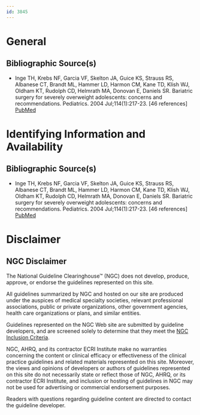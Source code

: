 ```yaml
---
id: 3845
---
```


# General

## Bibliographic Source(s)

- Inge TH, Krebs NF, Garcia VF, Skelton JA, Guice KS, Strauss RS, Albanese CT, Brandt ML, Hammer LD, Harmon CM, Kane TD, Klish WJ, Oldham KT, Rudolph CD, Helmrath MA, Donovan E, Daniels SR. Bariatric surgery for severely overweight adolescents: concerns and recommendations. Pediatrics. 2004 Jul;114(1):217-23. [46 references] [ PubMed ](http://www.ncbi.nlm.nih.gov/entrez/query.fcgi?cmd=Retrieve&db=pubmed&dopt=Abstract&list_uids=15231931)

# Identifying Information and Availability

## Bibliographic Source(s)

- Inge TH, Krebs NF, Garcia VF, Skelton JA, Guice KS, Strauss RS, Albanese CT, Brandt ML, Hammer LD, Harmon CM, Kane TD, Klish WJ, Oldham KT, Rudolph CD, Helmrath MA, Donovan E, Daniels SR. Bariatric surgery for severely overweight adolescents: concerns and recommendations. Pediatrics. 2004 Jul;114(1):217-23. [46 references] [ PubMed ](http://www.ncbi.nlm.nih.gov/entrez/query.fcgi?cmd=Retrieve&db=pubmed&dopt=Abstract&list_uids=15231931)

# Disclaimer

## NGC Disclaimer

The National Guideline Clearinghouse™ (NGC) does not develop, produce, approve, or endorse the guidelines represented on this site.

All guidelines summarized by NGC and hosted on our site are produced under the auspices of medical specialty societies, relevant professional associations, public or private organizations, other government agencies, health care organizations or plans, and similar entities.

Guidelines represented on the NGC Web site are submitted by guideline developers, and are screened solely to determine that they meet the [NGC Inclusion Criteria](/help-and-about/summaries/inclusion-criteria).

NGC, AHRQ, and its contractor ECRI Institute make no warranties concerning the content or clinical efficacy or effectiveness of the clinical practice guidelines and related materials represented on this site. Moreover, the views and opinions of developers or authors of guidelines represented on this site do not necessarily state or reflect those of NGC, AHRQ, or its contractor ECRI Institute, and inclusion or hosting of guidelines in NGC may not be used for advertising or commercial endorsement purposes.

Readers with questions regarding guideline content are directed to contact the guideline developer.

